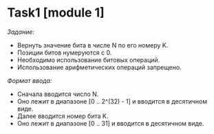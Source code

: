 # Task1 [module 1]
*Задание:*
- Вернуть значение бита в числе N по его номеру K.
- Позиции битов нумеруются с 0.
- Необходимо использование битовых операций.
- Использование арифметических операций запрещено.

*Формат ввода:*
- Сначала вводится число N.
- Оно лежит в диапазоне [0 .. 2^(32) - 1] и вводится в десятичном виде.
- Далее вводится номер бита K.
- Оно лежит в диапазоне [0 .. 31] и вводится в десятичном виде.
